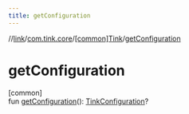 ```yaml
---
title: getConfiguration
---
```

//[link](../../../index.html)/[com.tink.core](../index.html)/[[common]Tink](index.html)/[getConfiguration](get-configuration.html)



# getConfiguration



[common]\
fun [getConfiguration](get-configuration.html)(): [TinkConfiguration](../../com.tink.service.network/[common]-tink-configuration/index.html)?




